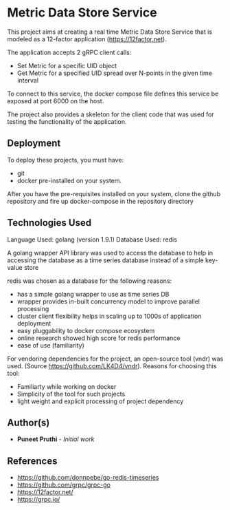 # Metric Data Store Service

This project aims at creating a real time Metric Data Store Service that is modeled as a 12-factor application (https://12factor.net).

The application accepts 2 gRPC client calls:
- Set Metric for a specific UID object
- Get Metric for a specified UID spread over N-points in the given time interval

To connect to this service, the docker compose file defines this service be exposed at port 6000 on the host.

The project also provides a skeleton for the client code that was used for testing the functionality of the application.

## Deployment

To deploy these projects, you must have:
* git
* docker
pre-installed on your system.

After you have the pre-requisites installed on your system, clone the github repository and fire up docker-compose in the repository directory

## Technologies Used

Language Used: golang (version 1.9.1)
Database Used: redis
 
A golang wrapper API library was used to access the database to help in accessing the database as a time series database instead of a simple key-value store

redis was chosen as a database for the following reasons:
- has a simple golang wrapper to use as time series DB
- wrapper provides in-built concurrency model to improve parallel processing
- cluster client flexibility helps in scaling up to 1000s of application deployment
- easy pluggability to docker compose ecosystem
- online research showed high score for redis performance
- ease of use (familiarity)

For vendoring dependencies for the project, an open-source tool (vndr) was used. (Source https://github.com/LK4D4/vndr).
Reasons for choosing this tool:
- Familiarty while working on docker
- Simplicity of the tool for such projects
- light weight and explicit processing of project dependency

## Author(s)

* **Puneet Pruthi** - *Initial work*

## References

* https://github.com/donnpebe/go-redis-timeseries
* https://github.com/grpc/grpc-go
* https://12factor.net/
* https://grpc.io/
